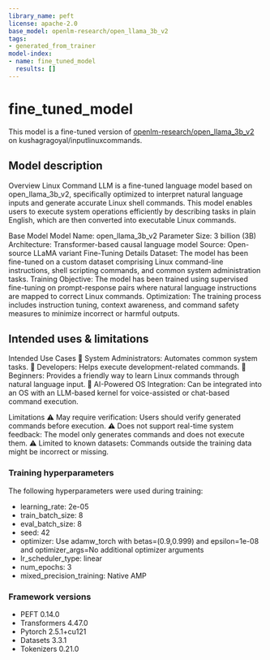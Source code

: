 ```yaml
---
library_name: peft
license: apache-2.0
base_model: openlm-research/open_llama_3b_v2
tags:
- generated_from_trainer
model-index:
- name: fine_tuned_model
  results: []
---
```


<!-- This model card has been generated automatically according to the information the Trainer had access to. You
should probably proofread and complete it, then remove this comment. -->

# fine_tuned_model

This model is a fine-tuned version of [openlm-research/open_llama_3b_v2](https://huggingface.co/openlm-research/open_llama_3b_v2) on kushagragoyal/inputlinuxcommands.

## Model description

Overview
Linux Command LLM is a fine-tuned language model based on open_llama_3b_v2, specifically optimized to interpret natural language inputs and generate accurate Linux shell commands. This model enables users to execute system operations efficiently by describing tasks in plain English, which are then converted into executable Linux commands.

Base Model
Model Name: open_llama_3b_v2
Parameter Size: 3 billion (3B)
Architecture: Transformer-based causal language model
Source: Open-source LLaMA variant
Fine-Tuning Details
Dataset: The model has been fine-tuned on a custom dataset comprising Linux command-line instructions, shell scripting commands, and common system administration tasks.
Training Objective: The model has been trained using supervised fine-tuning on prompt-response pairs where natural language instructions are mapped to correct Linux commands.
Optimization: The training process includes instruction tuning, context awareness, and command safety measures to minimize incorrect or harmful outputs.

## Intended uses & limitations
Intended Use Cases
🔹 System Administrators: Automates common system tasks.
🔹 Developers: Helps execute development-related commands.
🔹 Beginners: Provides a friendly way to learn Linux commands through natural language input.
🔹 AI-Powered OS Integration: Can be integrated into an OS with an LLM-based kernel for voice-assisted or chat-based command execution.

Limitations
⚠️ May require verification: Users should verify generated commands before execution.
⚠️ Does not support real-time system feedback: The model only generates commands and does not execute them.
⚠️ Limited to known datasets: Commands outside the training data might be incorrect or missing.



### Training hyperparameters

The following hyperparameters were used during training:
- learning_rate: 2e-05
- train_batch_size: 8
- eval_batch_size: 8
- seed: 42
- optimizer: Use adamw_torch with betas=(0.9,0.999) and epsilon=1e-08 and optimizer_args=No additional optimizer arguments
- lr_scheduler_type: linear
- num_epochs: 3
- mixed_precision_training: Native AMP

### Framework versions

- PEFT 0.14.0
- Transformers 4.47.0
- Pytorch 2.5.1+cu121
- Datasets 3.3.1
- Tokenizers 0.21.0
